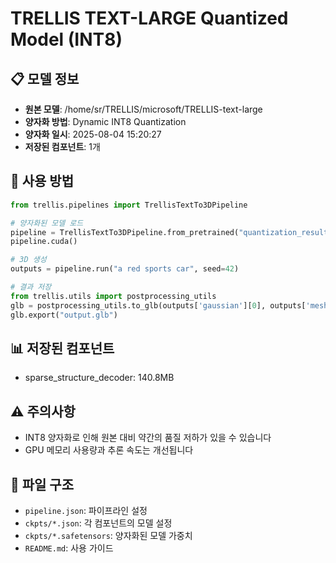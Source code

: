 # TRELLIS TEXT-LARGE Quantized Model (INT8)

## 📋 모델 정보
- **원본 모델**: /home/sr/TRELLIS/microsoft/TRELLIS-text-large
- **양자화 방법**: Dynamic INT8 Quantization
- **양자화 일시**: 2025-08-04 15:20:27
- **저장된 컴포넌트**: 1개

## 🚀 사용 방법

```python
from trellis.pipelines import TrellisTextTo3DPipeline

# 양자화된 모델 로드
pipeline = TrellisTextTo3DPipeline.from_pretrained("quantization_results/trellis_text-large_quantized")
pipeline.cuda()

# 3D 생성
outputs = pipeline.run("a red sports car", seed=42)

# 결과 저장
from trellis.utils import postprocessing_utils
glb = postprocessing_utils.to_glb(outputs['gaussian'][0], outputs['mesh'][0])
glb.export("output.glb")
```

## 📊 저장된 컴포넌트
- sparse_structure_decoder: 140.8MB

## ⚠️ 주의사항
- INT8 양자화로 인해 원본 대비 약간의 품질 저하가 있을 수 있습니다
- GPU 메모리 사용량과 추론 속도는 개선됩니다

## 🔧 파일 구조
- `pipeline.json`: 파이프라인 설정
- `ckpts/*.json`: 각 컴포넌트의 모델 설정
- `ckpts/*.safetensors`: 양자화된 모델 가중치
- `README.md`: 사용 가이드
